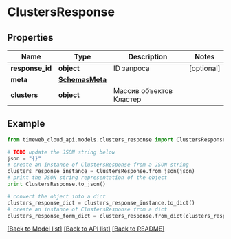 # ClustersResponse


## Properties
Name | Type | Description | Notes
------------ | ------------- | ------------- | -------------
**response_id** | **object** | ID запроса | [optional] 
**meta** | [**SchemasMeta**](SchemasMeta.md) |  | 
**clusters** | **object** | Массив объектов Кластер | 

## Example

```python
from timeweb_cloud_api.models.clusters_response import ClustersResponse

# TODO update the JSON string below
json = "{}"
# create an instance of ClustersResponse from a JSON string
clusters_response_instance = ClustersResponse.from_json(json)
# print the JSON string representation of the object
print ClustersResponse.to_json()

# convert the object into a dict
clusters_response_dict = clusters_response_instance.to_dict()
# create an instance of ClustersResponse from a dict
clusters_response_form_dict = clusters_response.from_dict(clusters_response_dict)
```
[[Back to Model list]](../README.md#documentation-for-models) [[Back to API list]](../README.md#documentation-for-api-endpoints) [[Back to README]](../README.md)



